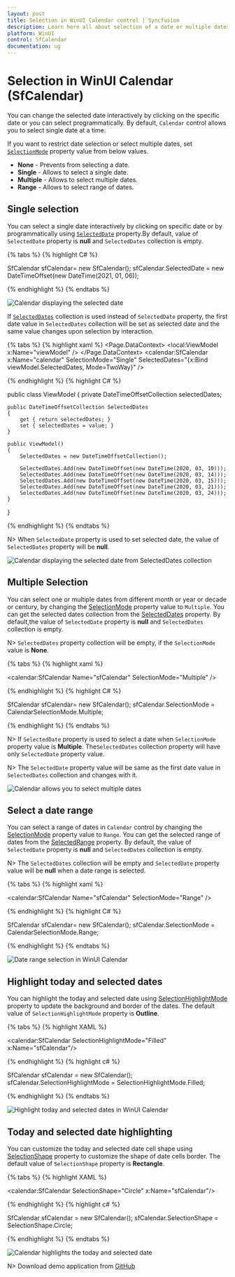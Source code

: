```yaml
---
layout: post
title: Selection in WinUI Calendar control | Syncfusion
description: Learn here all about selection of a date or multiple dates in the Calendar (SfCalendar) control and more.
platform: WinUI
control: SfCalendar
documentation: ug
---
```


# Selection in WinUI Calendar (SfCalendar)

You can change the selected date interactively by clicking on the specific date or you can select programmatically. By default, `Calendar` control allows you to select single date at a time. 

If you want to restrict date selection or select multiple dates, set [`SelectionMode`](https://help.syncfusion.com/cr/winui/Syncfusion.UI.Xaml.Calendar.SfCalendar.html#Syncfusion_UI_Xaml_Calendar_SfCalendar_SelectionMode) property value from below values.

* **None** - Prevents from selecting a date.
* **Single** - Allows to select a single date.
* **Multiple** - Allows to select multiple dates.
* **Range** -  Allows to select range of dates.

## Single selection

You can select a single date interactively by clicking on specific date or by programmatically using [`SelectedDate`](https://help.syncfusion.com/cr/winui/Syncfusion.UI.Xaml.Calendar.SfCalendar.html#Syncfusion_UI_Xaml_Calendar_SfCalendar_SelectedDate) property.By default, value of `SelectedDate` property is **null** and `SelectedDates` collection is empty.

{% tabs %}
{% highlight C# %}

SfCalendar sfCalendar= new SfCalendar();
sfCalendar.SelectedDate = new DateTimeOffset(new DateTime(2021, 01, 06));

{% endhighlight %}
{% endtabs %}

![Calendar displaying the selected date](Getting-Started_images/Selecteddate.png)

If [`SelectedDates`](https://help.syncfusion.com/cr/winui/Syncfusion.UI.Xaml.Calendar.SfCalendar.html#Syncfusion_UI_Xaml_Calendar_SfCalendar_SelectedDates) collection is used instead of `SelectedDate` property, the first date value in `SelectedDates` collection will be set as selected date and the same value changes upon selection by interaction.

{% tabs %}
{% highlight xaml %}
<Page.DataContext>
    <local:ViewModel x:Name="viewModel" />
</Page.DataContext>
<Grid>
    <calendar:SfCalendar x:Name="calendar"
                        SelectionMode="Single" 
                        SelectedDates="{x:Bind viewModel.SelectedDates, Mode=TwoWay}"
                        />
</Grid>

{% endhighlight %}
{% highlight C# %}

public class ViewModel
{
    private DateTimeOffsetCollection selectedDates;

    public DateTimeOffsetCollection SelectedDates
    {
        get { return selectedDates; }
        set { selectedDates = value; }
    }

    public ViewModel()
    {
        SelectedDates = new DateTimeOffsetCollection();

        SelectedDates.Add(new DateTimeOffset(new DateTime(2020, 03, 10)));
        SelectedDates.Add(new DateTimeOffset(new DateTime(2020, 03, 14)));
        SelectedDates.Add(new DateTimeOffset(new DateTime(2020, 03, 15)));
        SelectedDates.Add(new DateTimeOffset(new DateTime(2020, 03, 21)));
        SelectedDates.Add(new DateTimeOffset(new DateTime(2020, 03, 24)));
    }
}

{% endhighlight %}
{% endtabs %}

N> When `SelectedDate` property is used to set selected date, the value of `SelectedDates` property will be **null**.

![Calendar displaying the selected date from SelectedDates collection](Selection_images/single-selection-by-collection.png)

## Multiple Selection

You can select one or multiple dates from different month or year or decade or century, by changing the [SelectionMode](https://help.syncfusion.com/cr/winui/Syncfusion.UI.Xaml.Calendar.SfCalendar.html#Syncfusion_UI_Xaml_Calendar_SfCalendar_SelectionMode) property value to `Multiple`. You can get the selected dates collection from the [SelectedDates](https://help.syncfusion.com/cr/winui/Syncfusion.UI.Xaml.Calendar.SfCalendar.html#Syncfusion_UI_Xaml_Calendar_SfCalendar_SelectedDates) property. By default,the value of `SelectedDate` property is **null** and `SelectedDates` collection is empty.

N> `SelectedDates` property collection will be empty, if the `SelectionMode` value is **None**. 

{% tabs %}
{% highlight xaml %}

<calendar:SfCalendar Name="sfCalendar" 
                     SelectionMode="Multiple" />

{% endhighlight %}
{% highlight C# %}

SfCalendar sfCalendar= new SfCalendar();
sfCalendar.SelectionMode = CalendarSelectionMode.Multiple;

{% endhighlight %}
{% endtabs %}

N> If `SelectedDate` property is used to select a date when `SelectionMode` property value is **Multiple**. The`SelectedDates` collection property will have only `SelectedDate` property value. 

N> The `SelectedDate` property value will be same as the first date value in `SelectedDates` collection and changes with it.

![Calendar allows you to select multiple dates](Getting-Started_images/multipledate_selection.png)

## Select a date range

You can select a range of dates in `Calendar` control by changing the [SelectionMode](https://help.syncfusion.com/cr/winui/Syncfusion.UI.Xaml.Calendar.SfCalendar.html#Syncfusion_UI_Xaml_Calendar_SfCalendar_SelectionMode) property value to `Range`. You can get the selected range of dates from the [SelectedRange](https://help.syncfusion.com/cr/winui/Syncfusion.UI.Xaml.Calendar.SfCalendar.html#Syncfusion_UI_Xaml_Calendar_SfCalendar_SelectedDates) property. By default, the value of `SelectedDate` property is **null** and `SelectedDates` collection is empty.

N> The `SelectedDates` collection will be empty and `SelectedDate` property value will be **null** when a date range is selected.

{% tabs %}
{% highlight xaml %}

<calendar:SfCalendar Name="sfCalendar" 
                     SelectionMode="Range" />

{% endhighlight %}
{% highlight C# %}

SfCalendar sfCalendar= new SfCalendar();
sfCalendar.SelectionMode = CalendarSelectionMode.Range;

{% endhighlight %}
{% endtabs %}

![Date range selection in WinUI Calendar](Getting-Started_images/date-range-selection.png)

## Highlight today and selected dates

You can highlight the today and selected date using [SelectionHighlightMode](https://help.syncfusion.com/cr/winui/Syncfusion.UI.Xaml.Calendar.SfCalendar.html#Syncfusion_UI_Xaml_Calendar_SfCalendar_SelectionHighlightMode) property to update the background and border of the dates. The default value of `SelectionHighlightMode` property is **Outline**.

{% tabs %}
{% highlight XAML %}

<calendar:SfCalendar SelectionHighlightMode="Filled"
                     x:Name="sfCalendar"/>

{% endhighlight %}
{% highlight c# %}

SfCalendar sfCalendar = new SfCalendar();
sfCalendar.SelectionHighlightMode = SelectionHighlightMode.Filled;

{% endhighlight %}
{% endtabs %}

![Highlight today and selected dates in WinUI Calendar](Selection_images/selectionhighlightmode.png)

## Today and selected date highlighting

 You can customize the today and selected date cell shape using [SelectionShape](https://help.syncfusion.com/cr/winui/Syncfusion.UI.Xaml.Calendar.SfCalendar.html#Syncfusion_UI_Xaml_Calendar_SfCalendar_SelectionShape) property to customize the shape of date cells border. The default value of `SelectionShape` property is **Rectangle**.

{% tabs %}
{% highlight XAML %}

<calendar:SfCalendar SelectionShape="Circle"
                     x:Name="sfCalendar"/>

{% endhighlight %}
{% highlight c# %}

SfCalendar sfCalendar = new SfCalendar();
sfCalendar.SelectionShape = SelectionShape.Circle;

{% endhighlight %}
{% endtabs %}

![Calendar highlights the today and selected date](Selection_images/selectionshape.png)

N> Download demo application from [GitHub](https://github.com/SyncfusionExamples/syncfusion-winui-tools-calendar-examples/blob/main/Samples/Selection)

